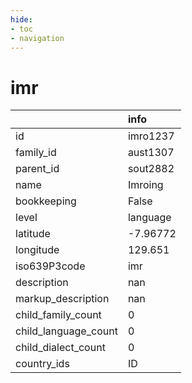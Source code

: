 ```yaml
---
hide:
- toc
- navigation
---
```

# imr
|                      | info     |
|:---------------------|:---------|
| id                   | imro1237 |
| family_id            | aust1307 |
| parent_id            | sout2882 |
| name                 | Imroing  |
| bookkeeping          | False    |
| level                | language |
| latitude             | -7.96772 |
| longitude            | 129.651  |
| iso639P3code         | imr      |
| description          | nan      |
| markup_description   | nan      |
| child_family_count   | 0        |
| child_language_count | 0        |
| child_dialect_count  | 0        |
| country_ids          | ID       |